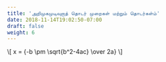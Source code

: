 ```yaml
---
title: 'அறிமுகமுடிவுறாத் தொடர் முறைகள் மற்றும் தொடர்கள்ம்'
date: 2018-11-14T19:02:50-07:00
draft: false
weight: 6
---
```



\\[ x = {-b \pm \sqrt{b^2-4ac} \over 2a} \\]